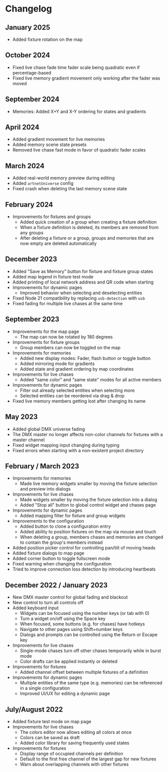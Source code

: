 # Changelog

## January 2025

- Added fixture rotation on the map

## October 2024

- Fixed live chase fade time fader scale being quadratic even if percentage-based
- Fixed live memory gradient movement only working after the fader was moved

## September 2024

- Memories: Added X+Y and X-Y ordering for states and gradients

## April 2024

- Added gradient movement for live memories
- Added memory scene state presets
- Removed live chase fast mode in favor of quadratic fader scales

## March 2024

- Added real-world memory preview during editing
- Added `artnetUniverse` config
- Fixed crash when deleting the last memory scene state

## February 2024

- Improvements for fixtures and groups
  - Added quick creation of a group when creating a fixture definition
  - When a fixture definition is deleted, its members are removed from any groups
  - After deleting a fixture or a group, groups and memories that are now empty are deleted automatically

## December 2023

- Added "Save as Memory" button for fixture and fixture group states
- Added map legend in fixture test mode
- Added printing of local network address and QR code when starting
- Improvements for dynamic pages
  - Improved behavior when selecting and deselecting entities
- Fixed Node 21 compatibility by replacing `usb-detection` with `usb`
- Fixed fading for multiple live chases at the same time

## September 2023

- Improvements for the map page
  - The map can now be rotated by 180 degrees
- Improvements for fixture groups
  - Group members can now be toggled on the map
- Improvements for memories
  - Added new display modes: Fader, flash button or toggle button
  - Added mirroring mode for gradients
  - Added state and gradient ordering by map coordinates
- Improvements for live chases
  - Added "same color" and "same state" modes for all active members
- Improvements for dynamic pages
  - Filter out already selected entities when selecting more
  - Selected entities can be reordered via drag & drop
- Fixed live memory members getting lost after changing its name

## May 2023

- Added global DMX universe fading
- The DMX master no longer affects non-color channels for fixtures with a master channel
- Fixed widget mapping input changing during typing
- Fixed errors when starting with a non-existent project directory

## February / March 2023

- Improvements for memories
  - Made live memory widgets smaller by moving the fixture selection and preview into dialogs
- Improvements for live chases
  - Made widgets smaller by moving the fixture selection into a dialog
  - Added "Stop all" button to global control widget and chases page
- Improvements for dynamic pages
  - Added mapping filter for fixture and group widgets
- Improvements to the configuration
  - Added button to clone a configuration entry
  - Added ability to position fixtures on the map via mouse and touch
  - When deleting a group, members chases and memories are changed to contain the group's members instead
- Added position picker control for controlling pan/tilt of moving heads
- Added fixture dialogs to map page
- Added corner button to toggle fullscreen mode
- Fixed warning when changing the configuration
- Tried to improve connection loss detection by introducing heartbeats

## December 2022 / January 2023

- New DMX master control for global fading and blackout
- New control to turn all controls off
- Added keyboard input
  - Widgets can be focused using the number keys (or tab with 0)
  - Turn a widget on/off using the Space key
  - When focused, some buttons (e.g. for chases) have hotkeys
  - Navigate to other pages using Shift+number keys
  - Dialogs and prompts can be controlled using the Return or Escape key
- Improvements for live chases
  - Single-mode chases turn off other chases temporarily while in burst mode
  - Color drafts can be applied instantly or deleted
- Improvements for fixtures
  - Added channel offset between multiple fixtures of a definition
- Improvements for dynamic pages
  - Multiple entities of the same type (e.g. memories) can be referenced in a single configuration
  - Improved UI/UX for editing a dynamic page

## July/August 2022

- Added fixture test mode on map page
- Improvements for live chases
  - The colors editor now allows editing all colors at once
  - Colors can be saved as draft
  - Added color library for saving frequently used states
- Improvements for fixtures
  - Display range of occupied channels per definition
  - Default to the first free channel of the largest gap for new fixtures
  - Warn about overlapping channels with other fixtures

